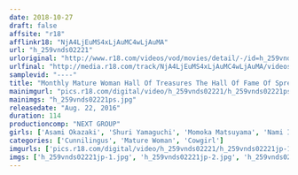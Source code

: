 ```yaml
---
date: 2018-10-27
draft: false
affsite: "r18"
afflinkr18: "NjA4LjEuMS4xLjAuMC4wLjAuMA"
url: "h_259vnds02221"
urloriginal: "http://www.r18.com/videos/vod/movies/detail/-/id=h_259vnds02221"
urlfinal: "http://media.r18.com/track/NjA4LjEuMS4xLjAuMC4wLjAuMA/videos/vod/movies/detail/-/id=h_259vnds02221"
samplevid: "----"
title: "Monthly Mature Woman Hall Of Treasures The Hall Of Fame Of Spread Legs"
mainimgurl: "pics.r18.com/digital/video/h_259vnds02221/h_259vnds02221ps.jpg"
mainimgs: "h_259vnds02221ps.jpg"
releasedate: "Aug. 22, 2016"
duration: 114
productioncomp: "NEXT GROUP"
girls: ['Asami Okazaki', 'Shuri Yamaguchi', 'Momoka Matsuyama', 'Nami Ishi', 'Yuki Shiraishi', 'Miki Shiraishi', 'Misae Takiguchi', 'Yumika Kitagawa']
categories: ['Cunnilingus', 'Mature Woman', 'Cowgirl']
imgurls: ['pics.r18.com/digital/video/h_259vnds02221/h_259vnds02221jp-1.jpg', 'pics.r18.com/digital/video/h_259vnds02221/h_259vnds02221jp-2.jpg', 'pics.r18.com/digital/video/h_259vnds02221/h_259vnds02221jp-3.jpg', 'pics.r18.com/digital/video/h_259vnds02221/h_259vnds02221jp-4.jpg', 'pics.r18.com/digital/video/h_259vnds02221/h_259vnds02221jp-5.jpg', 'pics.r18.com/digital/video/h_259vnds02221/h_259vnds02221jp-6.jpg', 'pics.r18.com/digital/video/h_259vnds02221/h_259vnds02221jp-7.jpg', 'pics.r18.com/digital/video/h_259vnds02221/h_259vnds02221jp-8.jpg', 'pics.r18.com/digital/video/h_259vnds02221/h_259vnds02221jp-9.jpg', 'pics.r18.com/digital/video/h_259vnds02221/h_259vnds02221jp-10.jpg', 'pics.r18.com/digital/video/h_259vnds02221/h_259vnds02221jp-11.jpg', 'pics.r18.com/digital/video/h_259vnds02221/h_259vnds02221jp-12.jpg', 'pics.r18.com/digital/video/h_259vnds02221/h_259vnds02221jp-13.jpg', 'pics.r18.com/digital/video/h_259vnds02221/h_259vnds02221jp-14.jpg', 'pics.r18.com/digital/video/h_259vnds02221/h_259vnds02221jp-15.jpg', 'pics.r18.com/digital/video/h_259vnds02221/h_259vnds02221jp-16.jpg', 'pics.r18.com/digital/video/h_259vnds02221/h_259vnds02221jp-17.jpg', 'pics.r18.com/digital/video/h_259vnds02221/h_259vnds02221jp-18.jpg', 'pics.r18.com/digital/video/h_259vnds02221/h_259vnds02221jp-19.jpg', 'pics.r18.com/digital/video/h_259vnds02221/h_259vnds02221jp-20.jpg']
imgs: ['h_259vnds02221jp-1.jpg', 'h_259vnds02221jp-2.jpg', 'h_259vnds02221jp-3.jpg', 'h_259vnds02221jp-4.jpg', 'h_259vnds02221jp-5.jpg', 'h_259vnds02221jp-6.jpg', 'h_259vnds02221jp-7.jpg', 'h_259vnds02221jp-8.jpg', 'h_259vnds02221jp-9.jpg', 'h_259vnds02221jp-10.jpg', 'h_259vnds02221jp-11.jpg', 'h_259vnds02221jp-12.jpg', 'h_259vnds02221jp-13.jpg', 'h_259vnds02221jp-14.jpg', 'h_259vnds02221jp-15.jpg', 'h_259vnds02221jp-16.jpg', 'h_259vnds02221jp-17.jpg', 'h_259vnds02221jp-18.jpg', 'h_259vnds02221jp-19.jpg', 'h_259vnds02221jp-20.jpg']
---
```

